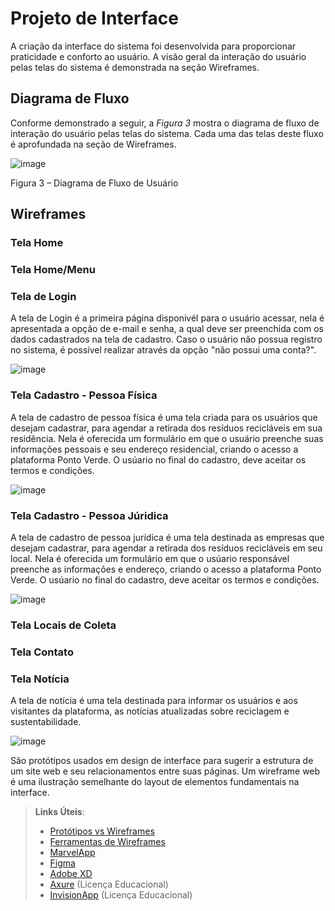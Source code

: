 
# Projeto de Interface

A criação da interface do sistema foi desenvolvida para proporcionar praticidade e conforto ao usuário. A visão geral da interação do usuário pelas telas do sistema é demonstrada na seção Wireframes.



## Diagrama de Fluxo


Conforme demonstrado a seguir, a *Figura 3* mostra o diagrama de fluxo de interação do usuário pelas telas do sistema. Cada uma das telas deste fluxo é aprofundada na seção de Wireframes.



![image](https://user-images.githubusercontent.com/100734910/164074334-8a8c3365-c80a-4eb2-a5b2-8935bcb35727.png)

Figura 3 – Diagrama de Fluxo de Usuário




## Wireframes

### **Tela Home**


### **Tela Home/Menu**


### **Tela de Login**


A tela de Login é a primeira página disponivél para o usuário acessar, nela é apresentada a opção de e-mail e senha, a qual deve ser preenchida com os dados cadastrados na tela de cadastro. Caso o usuário não possua registro no sistema, é possível realizar através da opção "não possui uma conta?".

![image](https://user-images.githubusercontent.com/100734910/164304668-58560a78-38c5-43b3-b630-0c24f746b451.png)


### **Tela Cadastro - Pessoa Física**


A tela de cadastro de pessoa física é uma tela criada para os usuários que desejam cadastrar, para agendar a retirada dos resíduos recicláveis em sua residência. Nela é oferecida um formulário em que o usuário preenche suas informações pessoais e seu endereço residencial, criando o acesso a plataforma Ponto Verde. O usúario no final do cadastro, deve aceitar os termos e condições.

![image](https://user-images.githubusercontent.com/100734910/164304025-e0157d61-74ab-4f94-bc36-2da66b40c033.png)

### **Tela Cadastro - Pessoa Júridica**

A tela de cadastro de pessoa jurídica é uma tela destinada as empresas que desejam cadastrar, para agendar a retirada dos resíduos recicláveis em seu local. Nela é oferecida um formulário em que o usúario responsável preenche as informações e endereço, criando o acesso a plataforma Ponto Verde. O usúario no final do cadastro, deve aceitar os termos e condições. 

![image](https://user-images.githubusercontent.com/100734910/164302335-cf5b22c7-836b-4f00-8d90-3b07890a842e.png)


### **Tela Locais de Coleta**


### **Tela Contato**


### **Tela Notícia**

A tela de notícia é uma tela destinada para informar os usuários e aos visitantes da plataforma, as notícias atualizadas sobre reciclagem e sustentabilidade. 

![image](https://user-images.githubusercontent.com/100734910/164305106-db1b1147-4155-4df4-92ff-e49aa5b101a5.png)





São protótipos usados em design de interface para sugerir a estrutura de um site web e seu relacionamentos entre suas páginas. Um wireframe web é uma ilustração semelhante do layout de elementos fundamentais na interface.
 
> **Links Úteis**:
> - [Protótipos vs Wireframes](https://www.nngroup.com/videos/prototypes-vs-wireframes-ux-projects/)
> - [Ferramentas de Wireframes](https://rockcontent.com/blog/wireframes/)
> - [MarvelApp](https://marvelapp.com/developers/documentation/tutorials/)
> - [Figma](https://www.figma.com/)
> - [Adobe XD](https://www.adobe.com/br/products/xd.html#scroll)
> - [Axure](https://www.axure.com/edu) (Licença Educacional)
> - [InvisionApp](https://www.invisionapp.com/) (Licença Educacional)

